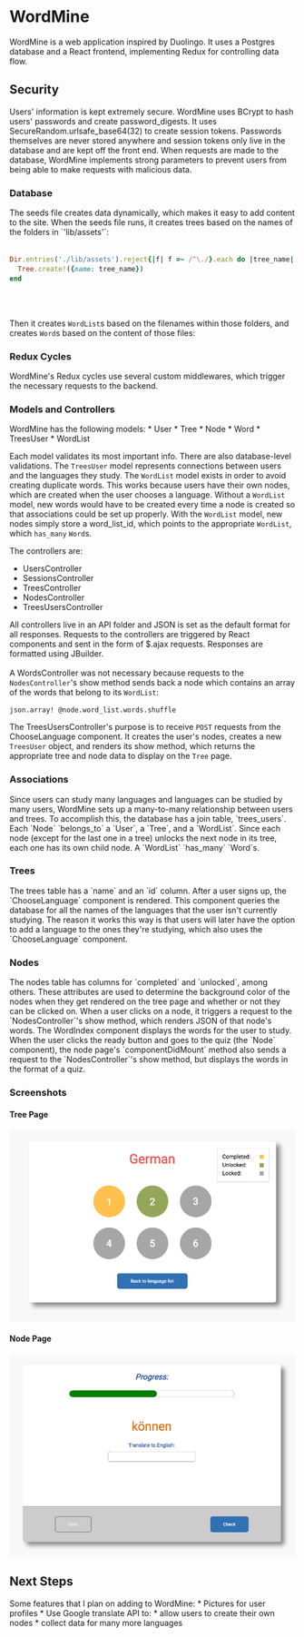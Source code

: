 # WordMine

WordMine is a web application inspired by Duolingo. It uses a Postgres database and a React frontend, implementing Redux for controlling data flow.

<h2> Security </h2>
Users' information is kept extremely secure. WordMine uses BCrypt to hash users' passwords and create password_digests. It uses SecureRandom.urlsafe_base64(32) to create session tokens. Passwords themselves are never stored anywhere and session tokens only live in the database and are kept off the front end. When requests are made to the database, WordMine implements strong parameters to prevent users from being able to make requests with malicious data.
<br />

<h3>Database</h3>
The seeds file creates data dynamically, which makes it easy to add content to the site. When the seeds file runs, it creates trees based on the names of the folders in `'lib/assets'`:
<br /><br />

```ruby
Dir.entries('./lib/assets').reject{|f| f =~ /^\./}.each do |tree_name|
  Tree.create!({name: tree_name})
end
 ```

<br /><br />

Then it creates `WordList`s based on the filenames within those folders, and creates `Word`s based on the content of those files:

<h3>Redux Cycles</h3>
WordMine's Redux cycles use several custom middlewares, which trigger the necessary requests to the backend.

<h3> Models and Controllers </h3>
WordMine has the following models:
  * User
  * Tree
  * Node
  * Word
  * TreesUser
  * WordList

Each model validates its most important info. There are also database-level validations. The `TreesUser` model represents connections between users and the languages they study. The `WordList` model exists in order to avoid creating duplicate words. This works because users have their own nodes, which are created when the user chooses a language. Without a `WordList` model, new words would have to be created every time a node is created so that associations could be set up properly. With the `WordList` model, new nodes simply store a word_list_id, which points to the appropriate `WordList`, which `has_many` `Word`s.


The controllers are:
  * UsersController
  * SessionsController
  * TreesController
  * NodesController
  * TreesUsersController

All controllers live in an API folder and JSON is set as the default format for all responses. Requests to the controllers are triggered by React components and sent in the form of $.ajax requests. Responses are formatted using JBuilder. <br /><br />
A WordsController was not necessary because requests to the `NodesController`'s show method sends back a node which contains an array of the words that belong to its `WordList`:

  ```
  json.array! @node.word_list.words.shuffle
  ```

The TreesUsersController's purpose is to receive `POST` requests from the ChooseLanguage component. It creates the user's nodes, creates a new `TreesUser` object, and renders its show method, which returns the appropriate tree and node data to display on the `Tree` page.

<h3> Associations </h3>
Since users can study many languages and languages can be studied by many users, WordMine sets up a many-to-many relationship between users and trees. To accomplish this, the database has a join table, `trees_users`. Each `Node` `belongs_to` a `User`, a `Tree`, and a `WordList`. Since each node (except for the last one in a tree) unlocks the next node in its tree, each one has its own child node. A `WordList` `has_many` `Word`s.

<h3> Trees </h3>
The trees table has a `name` and an `id` column. After a user signs up, the `ChooseLanguage` component is rendered. This component queries the database for all the names of the languages that the user isn't currently studying. The reason it works this way is that users will later have the option to add a language to the ones they're studying, which also uses the `ChooseLanguage` component.

<h3> Nodes </h3>
The nodes table has columns for `completed` and `unlocked`, among others. These attributes are used to determine the background color of the nodes when they get rendered on the tree page and whether or not they can be clicked on. When a user clicks on a node, it triggers a request to the `NodesController`'s show method, which renders JSON of that node's words. The WordIndex component displays the words for the user to study. When the user clicks the ready button and goes to the quiz (the `Node` component), the node page's `componentDidMount` method also sends a request to the `NodesController`'s show method, but displays the words in the format of a quiz.


<h3> Screenshots </h3>

<h4> Tree Page </h4>

![tree page](./docs/images/tree_page.png)

<h4> Node Page </h4>

![node page](./docs/images/node_page.png)


<h2> Next Steps </h2>
Some features that I plan on adding to WordMine:
  * Pictures for user profiles
  * Use Google translate API to:
    * allow users to create their own nodes
    * collect data for many more languages
